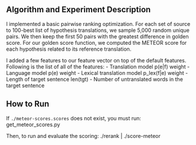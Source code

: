 Algorithm and Experiment Description
----------------------------------------

I implemented a basic pairwise ranking optimization. For each set of source to
100-best list of hypothesis translations, we sample 5,000 random unique pairs.
We then keep the first 50 pairs with the greatest difference in golden score.
For our golden score function, we computed the METEOR score for each hypothesis
related to its reference translation.

I added a few features to our feature vector on top of the default features.
Following is the list of all of the features:
    - Translation model p(e|f) weight
    - Language model p(e) weight
    - Lexical translation model p_lex(f|e) weight
    - Length of target sentence len(tgt)
    - Number of untranslated words in the target sentence


How to Run
--------------------
If `./meteor-scores.scores` does not exist, you must run:
    get_meteor_scores.py

Then, to run and evaluate the scoring:
    ./rerank | ./score-meteor
